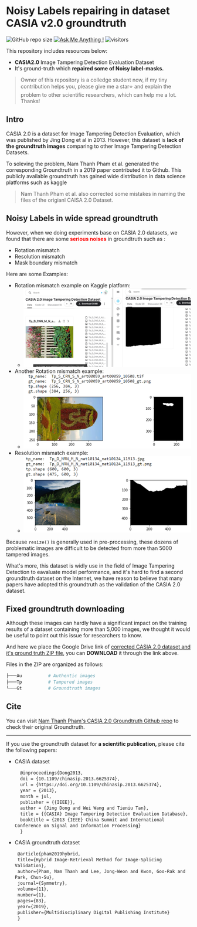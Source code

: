 # Noisy Labels repairing in dataset CASIA v2.0 groundtruth
 ![GitHub repo size](https://img.shields.io/github/repo-size/SunnyHaze/CASIA2.0-Corrected-Groundtruth?logo=hack%20the%20box)  [![Ask Me Anything !](https://img.shields.io/badge/Official%20-No-1abc9c.svg)](https://GitHub.com/Sunnyhaze) ![visitors](https://visitor-badge.glitch.me/badge?page_id=Sunnyhaze.CASIA2.0-Corrected-Groundtruth)

This repository includes resources below:
- **CASIA2.0** Image Tampering Detection Evaluation Dataset
- It's ground-truth which **repaired some of Noisy label-masks.**

> Owner of this repository is a colledge student now, if my tiny contribution helps you, please give me a star⭐ and explain the problem to other scientific researchers, which can help me a lot. Thanks! 
## Intro
CASIA 2.0 is a dataset for Image Tampering Detection Evaluation, which was published by Jing Dong et al in 2013. However, this dataset is **lack of the groundtruth images** comparing to other Image Tampering Detection Datasets.

To soleving the problem, Nam Thanh Pham et al. generated the corresponding Groundtruth in a 2019 paper contributed it to Github. This publicly available groundtruth has gained wide distribution in data science platforms such as kaggle
> Nam Thanh Pham et al. also corrected some mistakes in naming the files of the origianl CAISA 2.0 Dataset.
## Noisy Labels in wide spread groundtruth
However, when we doing experiments base on CASIA 2.0 datasets, we found that there are some<font color ="red"><b> serious noises</b></font> in groundtruth such as :
- Rotation mismatch
- Resolution mismatch
- Mask boundary mismatch

Here are some Examples:
- Rotation mismatch example on Kaggle platform:
  - ![](images/kaggle_example.jpg)
- Another Rotation mismatch example:
  - ![](images/rotation_mismatch.png)
- Resolution mismatch example:
  - ![](images/resolution_mismatch.png)

Because `resize()` is generally used in pre-processing, these dozens of problematic images are difficult to be detected from more than 5000 tampered images.

What's more, this dataset is widly use in the field of Image Tampering Detection to eavaluate model performance, and it's hard to find a second groundtruth dataset on the Internet, we have reason to believe that many papers have adopted this groundtruth as the validation of the CASIA 2.0 dataset.

## Fixed groundtruth downloading
Although these images can hardly have a significant impact on the training results of a dataset containing more than 5,000 images, we thought it would be useful to point out this issue for researchers to know. 

And here we place the Google Drive link of [corrected CASIA 2.0 dataset and it's ground truth ZIP file](https://drive.google.com/file/d/1JN93ts7VxJ4bbJL9TlE9uxM3ZeYuCN9M/view?usp=sharing), you can **DOWNLOAD** it through the link above.

Files in the ZIP are organized as follows:
```bash
├───Au          # Authentic images
├───Tp          # Tampered images
└───Gt          # Groundtruth images
```

## Cite

You can visit [Nam Thanh Pham's CASIA 2.0 Groundtruth Github repo](https://github.com/namtpham/casia2groundtruth) to check their original Groundtruth. 

______

If you use the groundtruth dataset for **a scientific publication,** please cite the following papers:

* CASIA dataset

        @inproceedings{Dong2013,
        doi = {10.1109/chinasip.2013.6625374},
        url = {https://doi.org/10.1109/chinasip.2013.6625374},
        year = {2013},
        month = jul,
        publisher = {{IEEE}},
        author = {Jing Dong and Wei Wang and Tieniu Tan},
        title = {{CASIA} Image Tampering Detection Evaluation Database},
        booktitle = {2013 {IEEE} China Summit and International Conference on Signal and Information Processing}
        }


 * CASIA groundtruth dataset 
 
        @article{pham2019hybrid,
        title={Hybrid Image-Retrieval Method for Image-Splicing Validation},
        author={Pham, Nam Thanh and Lee, Jong-Weon and Kwon, Goo-Rak and Park, Chun-Su},
        journal={Symmetry},
        volume={11},
        number={1},
        pages={83},
        year={2019},
        publisher={Multidisciplinary Digital Publishing Institute}
        }